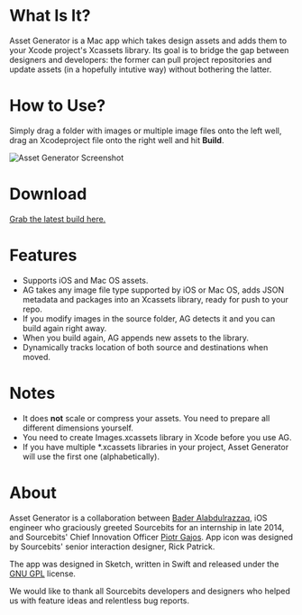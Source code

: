 # What Is It?

Asset Generator is a Mac app which takes design assets and adds them to your Xcode project's Xcassets library. Its goal is to bridge the gap between designers and developers: the former can pull project repositories and update assets (in a hopefully intutive way) without bothering the latter.

# How to Use?

Simply drag a folder with images or multiple image files onto the left well, drag an Xcodeproject file onto the right well and hit **Build**.

![Asset Generator Screenshot](http://imgur.com/SPz0i7K.jpg "Asset Generator Screenshot")

# Download

[Grab the latest build here.](https://github.com/sourcebitsllc/Asset-Generator-Mac/releases)

# Features

- Supports iOS and Mac OS assets.
- AG takes any image file type supported by iOS or Mac OS, adds JSON metadata and packages into an Xcassets library, ready for push to your repo.
- If you modify images in the source folder, AG detects it and you can build again right away.
- When you build again, AG appends new assets to the library.
- Dynamically tracks location of both source and destinations when moved.

# Notes

- It does **not** scale or compress your assets. You need to prepare all different dimensions yourself.
- You need to create Images.xcassets library in Xcode before you use AG.
- If you have multiple *.xcassets libraries in your project, Asset Generator will use the first one (alphabetically).

# About

Asset Generator is a collaboration between [Bader Alabdulrazzaq](https://twitter.com/BHAlRezzaga), iOS engineer who graciously greeted Sourcebits for an internship in late 2014, and Sourcebits' Chief Innovation Officer [Piotr Gajos](https://twitter.com/Pe8er). App icon was designed by Sourcebits' senior interaction designer, Rick Patrick.

The app was designed in Sketch, written in Swift and released under the [GNU GPL](http://www.gnu.org/licenses/gpl.html) license.

We would like to thank all Sourcebits developers and designers who helped us with feature ideas and relentless bug reports.
